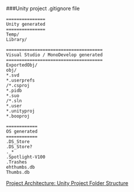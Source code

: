 ###Unity project .gitignore file
```
===============
Unity generated
===============
Temp/
Library/

=====================================
Visual Studio / MonoDevelop generated
=====================================
ExportedObj/
obj/
*.svd
*.userprefs
/*.csproj
*.pidb
*.suo
/*.sln
*.user
*.unityproj
*.booproj

============
OS generated
============
.DS_Store
.DS_Store?
._*
.Spotlight-V100
.Trashes
ehthumbs.db
Thumbs.db
```

[Project Architecture: Unity Project Folder Structure](https://learn.unity.com/tutorial/project-architecture-unity-project-folder-structure#)
